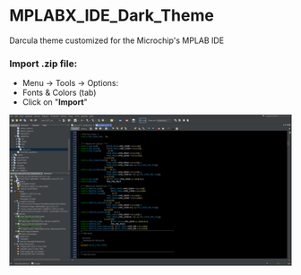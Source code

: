 # MPLABX_IDE_Dark_Theme
Darcula theme customized for the Microchip's MPLAB IDE


### Import .zip file:
- Menu -> Tools -> Options:
- Fonts & Colors (tab)
- Click on "**Import**"

![import](image.png)
